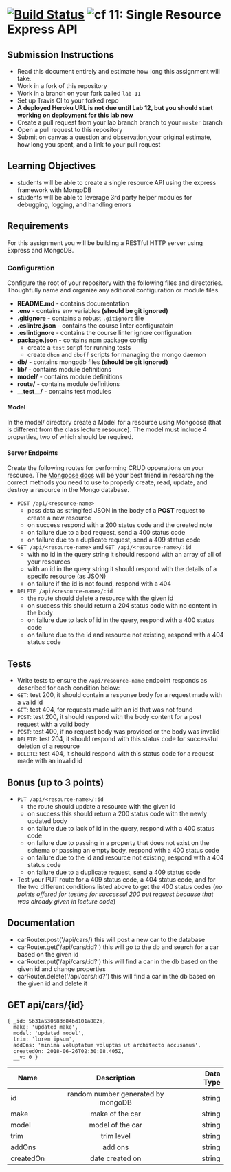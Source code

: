 [![Build Status](https://travis-ci.org/DevinTyler26/11-12-mongodb-express-api.svg?branch=lab-11)](https://travis-ci.org/DevinTyler26/11-12-mongodb-express-api)
![cf](https://i.imgur.com/7v5ASc8.png) 11: Single Resource Express API
======
 
## Submission Instructions
* Read this document entirely and estimate how long this assignment will take.
* Work in a fork of this repository
* Work in a branch on your fork called `lab-11`
* Set up Travis CI to your forked repo
* **A deployed Heroku URL is not due until Lab 12, but you should start working on deployment for this lab now** 
* Create a pull request from your lab branch branch to your `master` branch
* Open a pull request to this repository
* Submit on canvas a question and observation,your original estimate, how long you spent, and a link to your pull request


## Learning Objectives
* students will be able to create a single resource API using the express framework with MongoDB
* students will be able to leverage 3rd party helper modules for debugging, logging, and handling errors

## Requirements
For this assignment you will be building a RESTful HTTP server using Express and MongoDB.

### Configuration
Configure the root of your repository with the following files and directories. Thoughfully name and organize any aditional configuration or module files.
* **README.md** - contains documentation
* **.env** - contains env variables **(should be git ignored)**
* **.gitignore** - contains a [robust](http://gitignore.io) `.gitignore` file
* **.eslintrc.json** - contains the course linter configuratoin
* **.eslintignore** - contains the course linter ignore configuration
* **package.json** - contains npm package config
  * create a `test` script for running tests
  * create `dbon` and `dboff` scripts for managing the mongo daemon
* **db/** - contains mongodb files **(should be git ignored)**
* **lib/** - contains module definitions
* **model/** - contains module definitions
* **route/** - contains module definitions
* **\_\_test\_\_/** - contains test modules


#### Model
In the model/ directory create a Model for a resource using Mongoose (that is different from the class lecture resource). The model must include 4 properties, two of which should be required.

#### Server Endpoints
Create the following routes for performing CRUD opperations on your resource. The [Mongoose docs](http://mongoosejs.com/docs/api.html#Model) will be your best friend in researching the correct methods you need to use to properly create, read, update, and destroy a resource in the Mongo database. 
* `POST /api/<resource-name>`
  * pass data as stringifed JSON in the body of a **POST** request to create a new resource
  * on success respond with a 200 status code and the created note
  * on failure due to a bad request, send a 400 status code
  * on failure due to a duplicate request, send a 409 status code
* `GET /api/<resource-name>` and `GET /api/<resource-name>/:id`
  * with no id in the query string it should respond with an array of all of your resources
  * with an id in the query string it should respond with the details of a specifc resource (as JSON)
  * on failure if the id is not found, respond with a 404
* `DELETE /api/<resource-name>/:id`
  * the route should delete a resource with the given id
  * on success this should return a 204 status code with no content in the body
  * on failure due to lack of id in the query, respond with a 400 status code
  * on failure due to the id and resource not existing, respond with a 404 status code


## Tests
* Write tests to ensure the `/api/resource-name` endpoint responds as described for each condition below:
* `GET`: test 200, it should contain a response body for a request made with a valid id
* `GET`: test 404, for  requests made with an id that was not found
* `POST`: test 200, it should respond with the body content for a post request with a valid body
* `POST`: test 400, if no request body was provided or the body was invalid
* `DELETE`: test 204, it should respond with this status code for successful deletion of a resource
* `DELETE`: test 404, it should respond with this status code for a request made with an invalid id

## Bonus (up to 3 points)
* `PUT /api/<resource-name>/:id`
  * the route should update a resource with the given id
  * on success this should return a 200 status code with the newly updated body
  * on failure due to lack of id in the query, respond with a 400 status code
  * on failure due to passing in a property that does not exist on the schema or passing an empty body, respond with a 400 status code
  * on failure due to the id and resource not existing, respond with a 404 status code
  * on failure due to a duplicate request, send a 409 status code
* Test your PUT route for a 409 status code, a 404 status code, and for the two different conditions listed above to get the 400 status codes (*no points offered for testing for successul 200 put request because that was already given in lecture code*)


## Documentation
- carRouter.post('/api/cars/) this will post a new car to the database
- carRouter.get('/api/cars/:id?') this will go to the db and search for a car based on the given id
- carRouter.put('/api/cars/:id?') this will find a car in the db based on the given id and change properties
- carRouter.delete('/api/cars/:id?') this will find a car in the db based on the given id and delete it

## GET api/cars/{id}
``` 
{ _id: 5b31a530583d84bd101a882a,
  make: 'updated make',
  model: 'updated model',
  trim: 'lorem ipsum',
  addOns: 'minima voluptatum voluptas ut architecto accusamus',
  createdOn: 2018-06-26T02:30:08.405Z,
  __v: 0 }
  ```
  | Name        | Description           | Data Type  |
| ------------- |:-------------:| -----:|
| id | random number generated by mongoDB      |    string |
| make     | make of the car | string |
| model      | model of the car      |   string |
| trim | trim level     | string |
| addOns | add ons     |   string|
| createdOn | date created on    |   string|